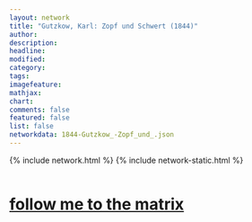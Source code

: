 ```yaml
---
layout: network
title: "Gutzkow, Karl: Zopf und Schwert (1844)"
author:
description:
headline:
modified:
category:
tags: 
imagefeature: 
mathjax: 
chart: 
comments: false
featured: false
list: false
networkdata: 1844-Gutzkow_-Zopf_und_.json
---
```

{% include network.html %}
{% include network-static.html %}
<div class="row">
  <div class="small-5 small-centered columns"><a href="/matrix45"><h1>follow me to the matrix</h1></a>
</div>
</div>
